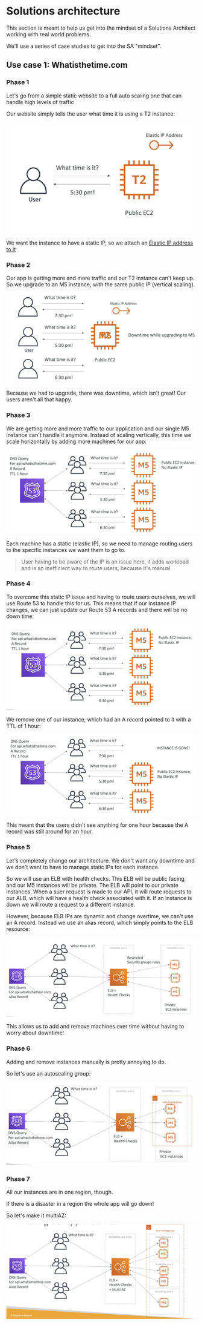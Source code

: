 # Solutions architecture

This section is meant to help us get into the mindset of a Solutions Architect working with real world problems. 

We'll use a series of case studies to get into the SA "mindset".

## Use case 1: Whatisthetime.com

### Phase 1 

Let's go from a simple static website to a full auto scaling one that can handle high levels of traffic

Our website simply tells the user what time it is using a T2 instance:

![](assets/time.png)

We want the instance to have a static IP, so we attach an [Elastic IP address to it](https://docs.aws.amazon.com/AWSEC2/latest/UserGuide/elastic-ip-addresses-eip.html)

### Phase 2 

Our app is getting more and more traffic and our T2 instance can't keep up. So we upgrade to an M5 instance, with the same public IP (vertical scaling).

![](assets/time2.png)

Because we had to upgrade, there was downtime, which isn't great! Our users aren't all that happy.

### Phase 3

We are getting more and more traffic to our application and our single M5 instance can't handle it anymore. Instead of scaling vertically, this time we scale horizontally by adding more machines for our app:

![](assets/time-3.png)

Each machine has a static (elastic IP), so we need to manage routing users to the specific instances we want them to go to. 

> User having to be aware of the IP is an issue here, it adds workload and is an inefficient way to route users, because it's manual

### Phase 4

To overcome this static IP issue and having to route users ourselves, we will use Route 53 to handle this for us. This means that if our instance IP changes, we can just update our Route 53 A records and there will be no down time:

![](assets/time3.png)

We remove one of our instance, which had an A record pointed to it with a TTL of 1 hour:

![](assets/time4.png)

This meant that the users didn't see anything for one hour because the A record was still around for an hour.

### Phase 5

Let's completely change our architecture. We don't want any downtime and we don't want to have to manage static IPs for each instance. 

So we will use an ELB with health checks. This ELB will be public facing, and our M5 instances will be private. The ELB will point to our private instances. When a suer request is made to our API, it will route requests to our ALB, which will have a health check associated with it. If an instance is down we will route a request to a different instance.

However, because ELB IPs are dynamic and change overtime, we can't use an A record. Instead we use an alias record, which simply points to the ELB resource:

![](assets/time5.png)

This allows us to add and remove machines over time without having to worry about downtime!

### Phase 6

Adding and remove instances manually is pretty annoying to do.

So let's use an autoscaling group:

![](assets/time6.png)

### Phase 7

All our instances are in one region, though. 

If there is a disaster in a region the whole app will go down!

So let's make it multiAZ:

![](assets/time7.png)


